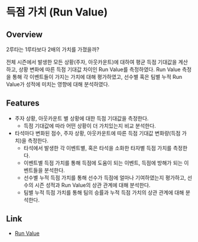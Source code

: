 # 득점 가치 (Run Value)

## Overview
2루타는 1루타보다 2배의 가치를 가졌을까?
   
전체 시즌에서 발생한 모든 상황(주자, 아웃카운트)에 대하여 평균 득점 기대값을 계산하고, 상황 변화에 따른 득점 기대값 차이인 Run Value를 측정하였다. Run Value 측정을 통해 각 이벤트들이 가지는 가치에 대해 평가하였고, 선수별 혹은 팀별 누적 Run Value가 성적에 미치는 영향에 대해 분석하였다.



## Features
- 주자 상황, 아웃카운트 별 상황에 대한 득점 기대값을 측정한다.
  - 득점 기대값에 따라 어떤 상황이 더 가치있는지 비교 분석한다.
- 타석마다 변화된 점수, 주자 상황, 아웃카운트에 따른 득점 기대값 변화량(득점 가치)을 측정한다.
  - 타석에서 발생한 각 이벤트별, 혹은 타석을 소화한 타자별 득점 가치를 측정한다.
  - 이벤트별 득점 가치를 통해 득점에 도움이 되는 이벤트, 득점에 방해가 되는 이벤트들을 분석한다.
  - 선수별 누적 득점 가치를 통해 선수가 득점에 얼마나 기여하였는지 평가하고, 선수의 시즌 성적과 Run Value의 상관 관계에 대해 분석한다.
  - 팀별 누적 득점 가치를 통해 팀의 승률과 누적 득점 가치의 상관 관계에 대해 분석한다.


## Link
* [Run Value](https://github.com/pcw789/mlb_statcast/blob/main/run_value.ipynb)
